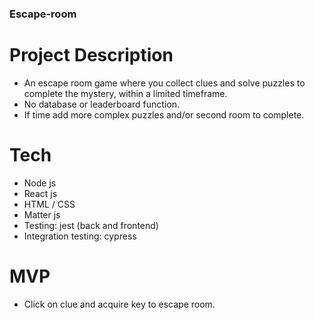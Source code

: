 ### Escape-room

# Project Description
* An escape room game where you collect clues and
solve puzzles to complete the mystery, within a limited timeframe.
* No database or leaderboard function.
* If time add more complex puzzles and/or second room to complete.

# Tech
* Node js
* React js
* HTML / CSS
* Matter js
* Testing: jest (back and frontend)
* Integration testing: cypress

# MVP
* Click on clue and acquire key to escape room.
